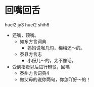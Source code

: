 # 回嘴回舌
huei2 jy3 huei2 shih8
+ 还嘴，顶嘴。
  * 如东方言词典
    - 妈妈说咖几句，梅梅还～的。
  * 泰县方言志
    - 小伢儿～的，太不像话。
+ 受到指责以后进行辩驳，回嘴
  * 泰州方言词典4
  - 做父母的说你两句，你怎吖好～的！
